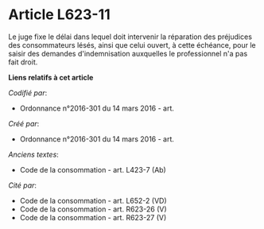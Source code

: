 # Article L623-11

Le juge fixe le délai dans lequel doit intervenir la réparation des préjudices des consommateurs lésés, ainsi que celui
ouvert, à cette échéance, pour le saisir des demandes d'indemnisation auxquelles le professionnel n'a pas fait droit.

**Liens relatifs à cet article**

_Codifié par_:

  - Ordonnance n°2016-301 du 14 mars 2016 - art.

_Créé par_:

  - Ordonnance n°2016-301 du 14 mars 2016 - art.

_Anciens textes_:

  - Code de la consommation - art. L423-7 (Ab)

_Cité par_:

  - Code de la consommation - art. L652-2 (VD)
  - Code de la consommation - art. R623-26 (V)
  - Code de la consommation - art. R623-27 (V)
